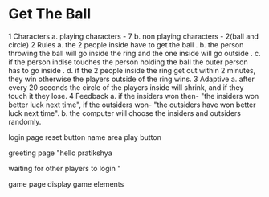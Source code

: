 # Get The Ball
1 Characters 
   a. playing characters - 7
   b. non playing characters - 2(ball and circle)
2 Rules 
   a. the 2 people inside have to get the ball .
   b. the person throwing the ball will go inside the ring and the one inside will go outside .
   c. if the person indise touches the person holding the ball the outer person has to go inside .
   d. if the 2 people inside the ring get out within 2 minutes, they win otherwise the players outside of the ring wins.
3 Adaptive
   a. after every 20 seconds the circle of the players inside will shrink, and if they touch it they lose.
4 Feedback
   a. if the insiders won then- "the insiders won better luck next time", if the outsiders won- "the outsiders have won better luck next time".
   b. the computer will choose the insiders and outsiders randomly. 
   
   
 login page
   reset button 
   name area 
   play button 
   
 greeting page 
   "hello pratikshya 
   
   waiting for other players to login "  
   
game page 
   display game elements 
